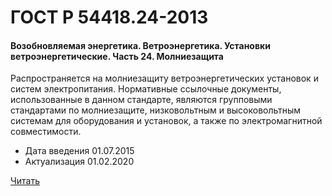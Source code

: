 # ГОСТ Р 54418.24-2013

#### Возобновляемая энергетика. Ветроэнергетика. Установки ветроэнергетические. Часть 24. Молниезащита 

Распространяется на молниезащиту ветроэнергетических установок и систем электропитания. Нормативные ссылочные документы, использованные в данном стандарте, являются групповыми стандартами по молниезащите, низковольтным и высоковольтным системам для оборудования и установок, а также по электромагнитной совместимости.

- Дата введения	01.07.2015
- Актуализация	01.02.2020

<a href="~/files/54418.24-2013.pdf" onclick="openPdf('54418.24-2013.pdf', 'application/pdf');">Читать</a>